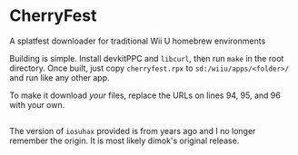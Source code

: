 # CherryFest
A splatfest downloader for traditional Wii U homebrew environments


Building is simple. Install devkitPPC and `libcurl`, then run `make` in the root directory. Once built, just copy `cherryfest.rpx` to `sd:/wiiu/apps/<folder>/` and run like any other app.

To make it download *your* files, replace the URLs on lines 94, 95, and 96 with your own.

##
The version of `iosuhax` provided is from years ago and I no longer remember the origin. It is most likely dimok's original release.
